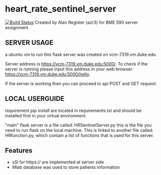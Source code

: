 # heart_rate_sentinel_server
[![Build Status](https://travis-ci.com/registera13/heart_rate_sentinel_server.svg?branch=master)](https://travis-ci.com/registera13/heart_rate_sentinel_server)
Created by Alan Register (azr3) for BME 590 server assignment 

## SERVER USAGE
a ubuntu vm to run this flask server was created on vcm-7319.vm.duke.edu

Server address is https://vcm-7319.vm.duke.edu:5000/. To check if the server is running please input this address in 
your web browser: https://vcm-7319.vm.duke.edu:5000/hello.

If the server is working then you can proceed to api POST and GET request. 

## LOCAL USERGUIDE
requirement pip install are located in requirements.txt and should be installed first in your virtual environment.

"main" flask server is a file called: HRSentinelServer.py this is the file you need to run flask on the local machine.
This is linked to another file called: HRfunction.py, which contain a list of functions that is used for this server.

## Features
*  sSl for https:// are implemented at server side
*  Mlab database was used to store patients information
 